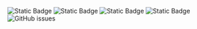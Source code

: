 ![Static Badge](https://img.shields.io/badge/blacklists-60-000000) ![Static Badge](https://img.shields.io/badge/blacklisted-2821249-cc0000) ![Static Badge](https://img.shields.io/badge/whitelisted-2245-00CC00) ![Static Badge](https://img.shields.io/badge/streaming_blacklist-28107-000000) ![GitHub issues](https://img.shields.io/github/issues/fabriziosalmi/blacklists)
